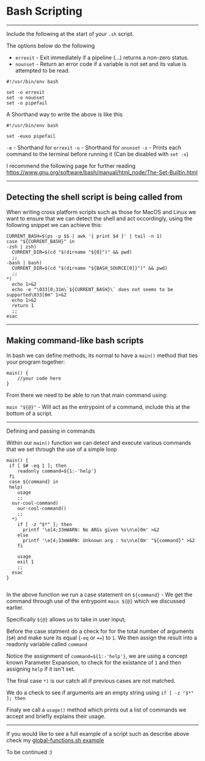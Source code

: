 # Bash Scripting

---

Include the following at the start of your `.sh` script.

The options below do the following

- `errexit` - Exit immediately if a pipeline (…) returns a non-zero status.
- `nounset` - Return an error code if a variable is not set and its value is attempted to be read.

```#bash
#!/usr/bin/env bash

set -o errexit
set -o nounset
set -o pipefail
```

A Shorthand way to write the above is like this

```#bash
#!/usr/bin/env bash

set -euxo pipefail
```

`-e` - Shorthand for `errexit`
`-u` - Shorthand for `onunset`
`-x` - Prints each command to the terminal before running it (Can be disabled with `set -x`)

I recommend the following page for further reading https://www.gnu.org/software/bash/manual/html_node/The-Set-Builtin.html

---

## Detecting the shell script is being called from

When writing cross platform scripts such as those for MacOS and Linux we want to ensure that we can detect the shell and act occordingly, using the following snippet we can achieve this:

```#bash
CURRENT_BASH=$(ps -p $$ | awk '{ print $4 }' | tail -n 1)
case "${CURRENT_BASH}" in
-zsh | zsh)
  CURRENT_DIR=$(cd "$(dirname "${0}")" && pwd)
  ;;
-bash | bash)
  CURRENT_DIR=$(cd "$(dirname "${BASH_SOURCE[0]}")" && pwd)
  ;;
*)
  echo 1>&2
  echo -e "\033[0;31m\`${CURRENT_BASH}\` does not seems to be supported\033[0m" 1>&2
  echo 1>&2
  return 1
  ;;
esac
```

---

## Making command-like bash scripts

In bash we can define methods, its normal to have a `main()` method that ties your program together:

```#bash
main() {
    //your code here
}
```

From there we need to be able to run that main command using:

`main "${@}"` - Will act as the entrypoint of a command, include this at the bottom of a script.

---

Defining and passing in commands

Within our `main()` function we can detect and execute various commands that we set through the use of a simple loop

```#bash
main() {
 if [ $# -eq 1 ]; then
    readonly command=${1:-'help'}
 fi
 case ${command} in
 help)
    usage
    ;;
  our-cool-command)
    our-cool-command()
    ;;
  *)
    if [ -z "$*" ]; then
      printf '\e[4;33mWARN: No ARGs given %s\n\e[0m' >&2
    else
      printf '\e[4;33mWARN: Unknown arg : %s\n\e[0m' "${command}" >&2
    fi

    usage
    exit 1
    ;;
  esac
}
 
```

In the above function we run a case statement on `${command}` - We get the command through use of the entrypoint `main ${@}` which we discussed earlier.

Specifically `${@}` allows us to take in user input;

Before the case statment do a check for for the total number of arguments (`$#`) and make sure its equal (`-eq` or `==`) to `1`.
We then assign the result into a readonly variable called `command` 

Notice the assignment of `command=${1:-'help'}`, we are using a concept known Parameter Expansion, to check for the existance of `1` and then assigning `help` if it isn't set.

The final case `*)` is our catch all if previous cases are not matched.

We do a check to see if arguments are an empty string using `if [ -z "$*" ]; then`

Finaly we call a `usage()` method which prints out a list of commands we accept and briefly explains their usage.

---

If you would like to see a full example of a script such as describe above check my [global-functions.sh example](examples/global-functions.sh)

To be continued :)
